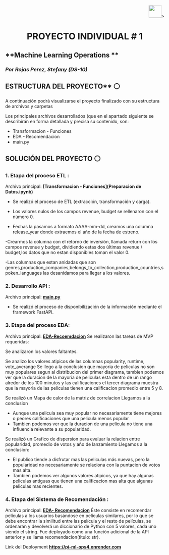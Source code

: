 <p align=right><img src=https://th.bing.com/th/id/OIP.CUqEPGqSzaHYWS3lfwSqJwHaHa? height=40>><p>

# <h1 align=center> **PROYECTO INDIVIDUAL # 1**</h1>

## **Machine Learning Operations ** 
### *Por Rojas Perez, Stefany (DS-10)*


## ESTRUCTURA DEL PROYECTO** :white_circle:

A continuación podrá visualizarse el proyecto finalizado con su estructura de archivos y carpetas

Los principales archivos desarrollados (que en el apartado siguiente se describirán en forma detallada y precisa su contenido, son:
- Transformacion - Funciones
- EDA - Recomendacion
- main.py

## SOLUCIÓN DEL PROYECTO :white_circle:

### 1. Etapa del proceso ETL :

Archivo principal: **[Transformacion - Funciones](Preparacion de Datos.ipynb)**
- Se realizó el proceso de ETL (extracción, transformación y carga).

- Los valores nulos de los campos revenue, budget se rellenaron con el número 0.

- Fechas  la pasamos a formato AAAA-mm-dd, creamos una columna  release_year donde extraemos el año de la fecha de estreno.

-Crearmos la columna con el retorno de inversión, llamada return con los campos revenue y budget, 
dividiendo estas dos últimas revenue / budget,los datos que no estan disponibles toman el valor 0.

-Las columnas que estan anidadas que son genres,production_companies,belongs_to_collection,production_countries,spoken_languages las 
desanidamos para llegar a los valores.

### 2. Desarrollo API :

Archivo principal: **[main.py](main.py)**
- Se realizó el proceso de disponibilización de la información mediante el framework FastAPI.

### 3. Etapa del proceso EDA:
Archivo principal: **[EDA-Recoemdacion](EDA.ipynb)**
Se realizaron las tareas de MVP requeridas:
 
Se analizaron los valores faltantes.
    
 Se analizo los valores atipicos de las columnas popularity, runtime, vote_averange 
 Se llego a la conclusion que mayoria de peliculas no son muy populares 
 segun al distribucion del primer diagrama, tambien podemos ver que la duracion 
 de la mayoria de peliculas esta dentro de un rango alredor de los 100 minutos y 
 las calificaciones el tercer diagrama muestra que la mayoria de 
 las peliculas tienen una calificacion promedio entre 5 y 8. 
        
Se realizó un Mapa de calor de la matriz de correlacion 
 Llegamos a la conclusion
 - Aunque una pelicula sea muy popular no necesariamente tiene mejores o peores calificaciones que una pelicula menos popular 
 - Tambien podemos ver que la duracion de una pelicula no tiene una influencia relevante a su popularidad.
       
 Se realizó un Grafico de dispersion para evaluar la relacion entre popularidad, promedio de votos y año de lanzamiento 
 Llegamos a la conclusion:
- El publico tiende a disfrutar mas las peliculas más nuevas, pero la popularidad no necesariamente se relaciona con la puntacion de votos mas alta.
 - Tambien podemos ver algunos valores atipicos, ya que hay algunas peliculas antiguas que tienen una calificacion mas alta que algunas peliculas mas recientes.

### 4. Etapa del Sistema de Recomendación :
Archivo principal: **[EDA- Recomendacion](recomendacion.ipynb)**
Éste consiste en recomendar películas a los usuarios basándose en películas similares, por lo que se debe encontrar la similitud entre las película y el resto de películas, se ordenarán y devolverá un diccionario de Python con 5 valores, cada uno siendo el string. Fue deployado como una función adicional de la API anterior y se llama recomendacion(titulo: str).


Link del Deployment **https://pi-ml-ops4.onrender.com**
